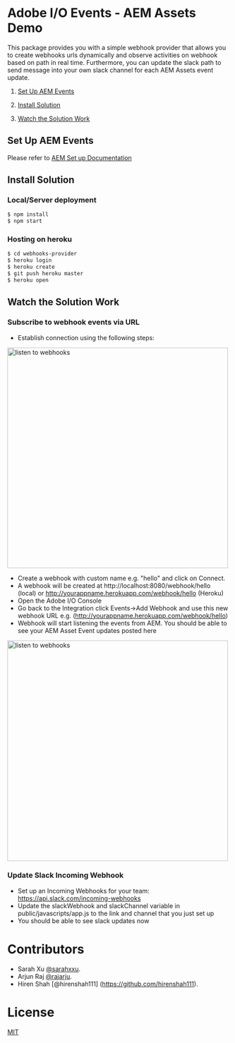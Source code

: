 # Adobe I/O Events - AEM Assets Demo

This package provides you with a simple webhook provider that allows you to create webhooks urls dynamically and observe activities on webhook based on path in real time. Furthermore, you can update the slack path to send message into your own slack channel for each AEM Assets event update. 

1. [Set Up AEM Events](#AEM-Setup)

1. [Install Solution](#Install)

1. [Watch the Solution Work](#Watch-It-Work)

## <a name="AEM-Setup">Set Up AEM Events</a>
Please refer to [AEM Set up Documentation](https://github.com/adobeio/solutions-ioevents-aem-setup-documentation)

## <a name="Install">Install Solution</a>

### Local/Server deployment
```sh
$ npm install
$ npm start
```

### Hosting on heroku

```sh
$ cd webhooks-provider
$ heroku login
$ heroku create
$ git push heroku master
$ heroku open
```

## <a name="Watch-It-Work">Watch the Solution Work</a>

### Subscribe to webhook events via URL 

- Establish connection using the following steps:

<img
alt="listen to webhooks" src="https://cloud.githubusercontent.com/assets/273188/21304884/362deb14-c5ee-11e6-8886-dade49032957.gif" width="500" />

- Create a webhook with custom name e.g. "hello" and click on Connect.
- A webhook will be created at http://localhost:8080/webhook/hello (local) or http://yourappname.herokuapp.com/webhook/hello (Heroku)
- Open the Adobe I/O Console
- Go back to the Integration click Events->Add Webhook and use this new webhook URL e.g. (http://yourappname.herokuapp.com/webhook/hello)
- Webhook will start listening the events from AEM. You should be able to see your AEM Asset Event updates posted here

<img
alt="listen to webhooks" src="https://cloud.githubusercontent.com/assets/273188/21348596/dbfae0fc-c6d3-11e6-87fb-04c2bdc2e139.png" width="500" />

### Update Slack Incoming Webhook
- Set up an Incoming Webhooks for your team: https://api.slack.com/incoming-webhooks
- Update the slackWebhook and slackChannel variable in public/javascripts/app.js to the link and channel that you just set up
- You should be able to see slack updates now

# Contributors
- Sarah Xu [@sarahxxu](https://github.com/sarahxxu).
- Arjun Raj [@rajarju](https://github.com/rajarju).
- Hiren Shah [@hirenshah111] (https://github.com/hirenshah111).

# License
[MIT](LICENSE)
